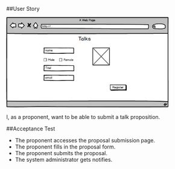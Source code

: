 ##User Story

<img src="https://github.com/FEUPTalks/Frontend/blob/develop/prototype/imagens/register.jpg" alt="Drawing" width="430px"/><br/>

I, as a proponent, want to be able to submit a talk proposition.

##Acceptance Test

* The proponent accesses the proposal submission page.
* The proponent fills in the proposal form.
* The proponent submits the proposal.
* The system administrator gets notifies.

